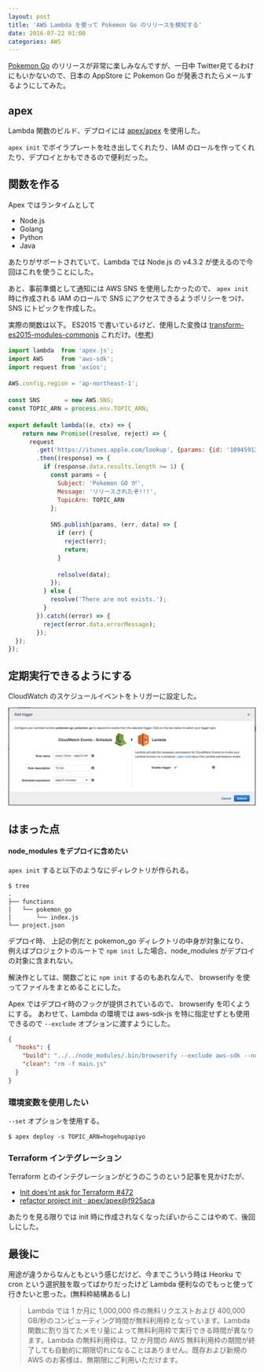 ```yaml
---
layout: post
title: 'AWS Lambda を使って Pokemon Go のリリースを検知する'
date: 2016-07-22 01:00
categories: AWS
---
```


[Pokemon Go](http://www.pokemon.co.jp/ex/PokemonGO/#) のリリースが非常に楽しみなんですが、一日中 Twitter見てるわけにもいかないので、日本の AppStore に Pokemon Go が発表されたらメールするようにしてみた。

## apex

Lambda 関数のビルド、デプロイには [apex/apex](https://github.com/apex/apex) を使用した。

`apex init` でボイラプレートを吐き出してくれたり、IAM のロールを作ってくれたり、デプロイとかもできるので便利だった。

## 関数を作る

Apex ではランタイムとして

- Node.js
- Golang
- Python
- Java

あたりがサポートされていて、Lambda では Node.js の v4.3.2 が使えるので今回はこれを使うことにした。

あと、事前準備として通知には AWS SNS を使用したかったので、 `apex init` 時に作成される IAM のロールで SNS にアクセスできるようポリシーをつけ、SNS にトピックを作成した。

実際の関数は以下。 ES2015 で書いているけど、使用した変換は [transform-es2015-modules-commonjs](http://babeljs.io/docs/plugins/transform-es2015-modules-commonjs/) これだけ。([参考](https://kangax.github.io/compat-table/es6/))

```javascript
import lambda  from 'apex.js';
import AWS     from 'aws-sdk';
import request from 'axios';

AWS.config.region = 'ap-northeast-1';

const SNS       = new AWS.SNS;
const TOPIC_ARN = process.env.TOPIC_ARN;

export default lambda((e, ctx) => {
    return new Promise((resolve, reject) => {
      request
        .get('https://itunes.apple.com/lookup', {params: {id: '1094591345', country: 'jp'}})
        .then((response) => {
          if (response.data.results.length >= 1) {
            const params = {
              Subject: 'Pokemon GO が',
              Message: 'リリースされたぞ!!!',
              TopicArn: TOPIC_ARN
            };

            SNS.publish(params, (err, data) => {
              if (err) {
                reject(err);
                return;
              }

              relsolve(data);
            });
          } else {
            resolve('There are not exists.');
          }
        }).catch((error) => {
          reject(error.data.errorMessage);
        });
  });
});
```

## 定期実行できるようにする

CloudWatch のスケジュールイベントをトリガーに設定した。

![lambda](./lambda.png)

## はまった点

#### node\_modules をデプロイに含めたい

`apex init` すると以下のようなにディレクトリが作られる。

```
$ tree
.
├── functions
│   └── pokemon_go
│       └── index.js
└── project.json
```

デプロイ時、 上記の例だと pokemon\_go ディレクトリの中身が対象になり、
例えばプロジェクトのルートで `npm init` した場合、node\_modules がデプロイの対象に含まれない。

解決作としては、関数ごとに `npm init` するのもあれなんで、 browserify を使ってファイルをまとめることにした。

Apex ではデプロイ時のフックが提供されているので、 browserify を叩くようにする。
あわせて、Lambda の環境では aws-sdk-js を特に指定せずとも使用できるので `--exclude` オプションに渡すようにした。

```json
{
  "hooks": {
    "build": "../../node_modules/.bin/browserify --exclude aws-sdk --node -s default -t babelify -o main.js index.js",
    "clean": "rm -f main.js"
  }
}
```

### 環境変数を使用したい

`--set` オプションを使用する。

```
$ apex deploy -s TOPIC_ARN=hogehugapiyo
```

### Terraform インテグレーション

Terraform とのインテグレーションがどうのこうのという記事を見かけたが、

- [Init does'nt ask for Terraform #472](https://github.com/apex/apex/issues/472)
- [refactor project init · apex/apex@f925aca](https://github.com/apex/apex/commit/f925aca68718eb54c2629750e4cf22876372ac7c)

あたりを見る限りでは init 時に作成されなくなったぽいからここはやめて、後回しにした。

## 最後に

用途が違うからなんともという感じだけど、今までこういう時は Heorku で cron という選択肢を取ってばかりだったけど Lambda 便利なのでもっと使って行きたいと思った。(無料枠結構あるし)

> Lambda では 1 か月に 1,000,000 件の無料リクエストおよび 400,000 GB/秒のコンピューティング時間が無料利用枠となっています。Lambda 関数に割り当てたメモリ量によって無料利用枠で実行できる時間が異なります。Lambda の無料利用枠は、12 か月間の AWS 無料利用枠の期間が終了しても自動的に期限切れになることはありません。既存および新規の AWS のお客様は、無期限にご利用いただけます。
